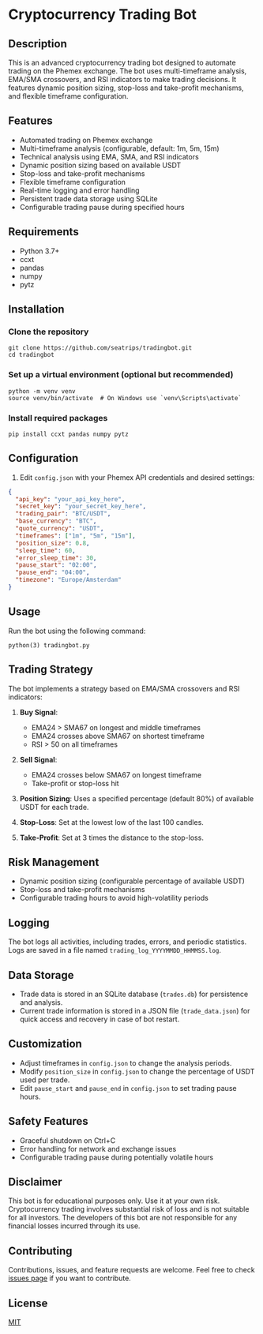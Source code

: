 # Cryptocurrency Trading Bot

## Description
This is an advanced cryptocurrency trading bot designed to automate trading on the Phemex exchange. The bot uses multi-timeframe analysis, EMA/SMA crossovers, and RSI indicators to make trading decisions. It features dynamic position sizing, stop-loss and take-profit mechanisms, and flexible timeframe configuration.

## Features
- Automated trading on Phemex exchange
- Multi-timeframe analysis (configurable, default: 1m, 5m, 15m)
- Technical analysis using EMA, SMA, and RSI indicators
- Dynamic position sizing based on available USDT
- Stop-loss and take-profit mechanisms
- Flexible timeframe configuration
- Real-time logging and error handling
- Persistent trade data storage using SQLite
- Configurable trading pause during specified hours

## Requirements
- Python 3.7+
- ccxt
- pandas
- numpy
- pytz

## Installation

### Clone the repository
```
git clone https://github.com/seatrips/tradingbot.git
cd tradingbot
```

### Set up a virtual environment (optional but recommended)
```
python -m venv venv
source venv/bin/activate  # On Windows use `venv\Scripts\activate`
```

### Install required packages
```
pip install ccxt pandas numpy pytz
```

## Configuration
1. Edit `config.json` with your Phemex API credentials and desired settings:

```json
{
  "api_key": "your_api_key_here",
  "secret_key": "your_secret_key_here",
  "trading_pair": "BTC/USDT",
  "base_currency": "BTC",
  "quote_currency": "USDT",
  "timeframes": ["1m", "5m", "15m"],
  "position_size": 0.8,
  "sleep_time": 60,
  "error_sleep_time": 30,
  "pause_start": "02:00",
  "pause_end": "04:00",
  "timezone": "Europe/Amsterdam"
}
```

## Usage
Run the bot using the following command:
```
python(3) tradingbot.py
```

## Trading Strategy
The bot implements a strategy based on EMA/SMA crossovers and RSI indicators:

1. **Buy Signal**:
   - EMA24 > SMA67 on longest and middle timeframes
   - EMA24 crosses above SMA67 on shortest timeframe
   - RSI > 50 on all timeframes

2. **Sell Signal**:
   - EMA24 crosses below SMA67 on longest timeframe
   - Take-profit or stop-loss hit

3. **Position Sizing**: Uses a specified percentage (default 80%) of available USDT for each trade.

4. **Stop-Loss**: Set at the lowest low of the last 100 candles.

5. **Take-Profit**: Set at 3 times the distance to the stop-loss.

## Risk Management
- Dynamic position sizing (configurable percentage of available USDT)
- Stop-loss and take-profit mechanisms
- Configurable trading hours to avoid high-volatility periods

## Logging
The bot logs all activities, including trades, errors, and periodic statistics. Logs are saved in a file named `trading_log_YYYYMMDD_HHMMSS.log`.

## Data Storage
- Trade data is stored in an SQLite database (`trades.db`) for persistence and analysis.
- Current trade information is stored in a JSON file (`trade_data.json`) for quick access and recovery in case of bot restart.

## Customization
- Adjust timeframes in `config.json` to change the analysis periods.
- Modify `position_size` in `config.json` to change the percentage of USDT used per trade.
- Edit `pause_start` and `pause_end` in `config.json` to set trading pause hours.

## Safety Features
- Graceful shutdown on Ctrl+C
- Error handling for network and exchange issues
- Configurable trading pause during potentially volatile hours

## Disclaimer
This bot is for educational purposes only. Use it at your own risk. Cryptocurrency trading involves substantial risk of loss and is not suitable for all investors. The developers of this bot are not responsible for any financial losses incurred through its use.

## Contributing
Contributions, issues, and feature requests are welcome. Feel free to check [issues page](https://github.com/yourusername/crypto-trading-bot/issues) if you want to contribute.

## License
[MIT](https://choosealicense.com/licenses/mit/)
